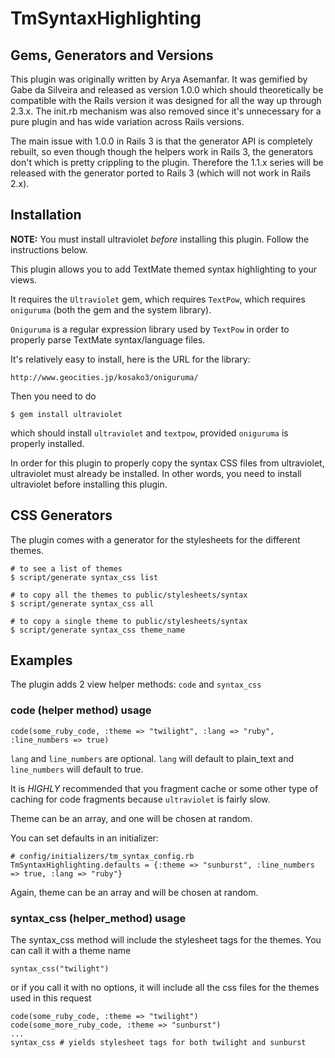 # TmSyntaxHighlighting

## Gems, Generators and Versions

This plugin was originally written by Arya Asemanfar.  It was gemified by Gabe da Silveira and released as version 1.0.0 which should theoretically be compatible with the Rails version it was designed for all the way up through 2.3.x.  The init.rb mechanism was also removed since it's unnecessary for a pure plugin and has wide variation across Rails versions.

The main issue with 1.0.0 in Rails 3 is that the generator API is completely rebuilt, so even though though the helpers work in Rails 3, the generators don't which is pretty crippling to the plugin.  Therefore the 1.1.x series will be released with the generator ported to Rails 3 (which will not work in Rails 2.x).

## Installation

**NOTE:** You must install ultraviolet *before* installing this plugin. Follow the instructions below.

This plugin allows you to add TextMate themed syntax highlighting to your views.

It requires the `Ultraviolet` gem, which requires `TextPow`, which requires `oniguruma` (both the gem and the system library).

`Oniguruma` is a regular expression library used by `TextPow` in order to properly parse TextMate syntax/language files.

It's relatively easy to install, here is the URL for the library:

    http://www.geocities.jp/kosako3/oniguruma/

Then you need to do

    $ gem install ultraviolet

which should install `ultraviolet` and `textpow`, provided `oniguruma` is properly installed.

In order for this plugin to properly copy the syntax CSS files from ultraviolet, ultraviolet must already be installed. In other words, you need to install ultraviolet before installing this plugin.

## CSS Generators

The plugin comes with a generator for the stylesheets for the different themes.

    # to see a list of themes
    $ script/generate syntax_css list

    # to copy all the themes to public/stylesheets/syntax
    $ script/generate syntax_css all

    # to copy a single theme to public/stylesheets/syntax
    $ script/generate syntax_css theme_name

## Examples

The plugin adds 2 view helper methods: `code` and `syntax_css`

### code (helper method) usage

    code(some_ruby_code, :theme => "twilight", :lang => "ruby", :line_numbers => true)

`lang` and `line_numbers` are optional. `lang` will default to plain_text and `line_numbers` will default to true.

It is *HIGHLY* recommended that you fragment cache or some other type of caching for code fragments because `ultraviolet` is fairly slow.

Theme can be an array, and one will be chosen at random.

You can set defaults in an initializer:

    # config/initializers/tm_syntax_config.rb
    TmSyntaxHighlighting.defaults = {:theme => "sunburst", :line_numbers => true, :lang => "ruby"}

Again, theme can be an array and will be chosen at random.


### syntax_css (helper_method) usage

The syntax_css method will include the stylesheet tags for the themes. You can call it with a theme name

    syntax_css("twilight")

or if you call it with no options, it will include all the css files for the themes used in this request

    code(some_ruby_code, :theme => "twilight")
    code(some_more_ruby_code, :theme => "sunburst")
    ...
    syntax_css # yields stylesheet tags for both twilight and sunburst
